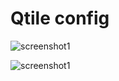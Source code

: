 # Qtile config

![screenshot1](./screenshots/screenshot1)

![screenshot1](./screenshots/screenshot2)
